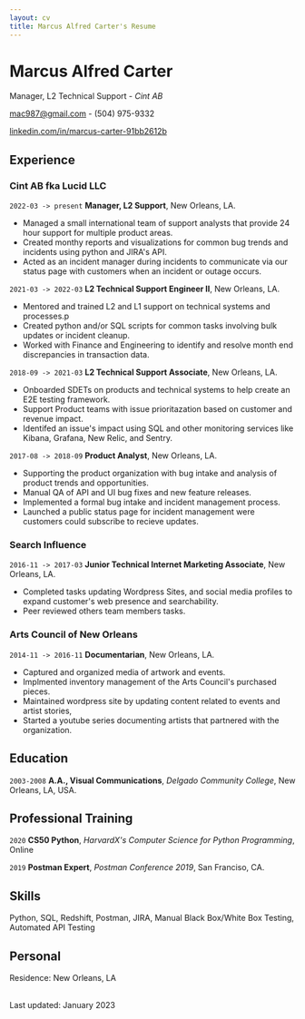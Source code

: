```yaml
---
layout: cv
title: Marcus Alfred Carter's Resume
---
```

# Marcus Alfred Carter
Manager, L2 Technical Support - *Cint AB*

<a href="mac987@gmail.com">mac987@gmail.com</a> - (504) 975-9332

<div id="webaddress">
  <a href="https://www.linkedin.com/in/marcus-carter-91bb2612b/"><i class="fab fa-linkedin-in"></i> linkedin.com/in/marcus-carter-91bb2612b</a>
</div>

## Experience

### __Cint AB__ fka Lucid LLC
 

`2022-03 -> present`
**Manager, L2 Support**, New Orleans, LA.<br/>
- Managed a small international team of support analysts that provide 24 hour support for multiple product areas. 
- Created monthy reports and visualizations for common bug trends and incidents using python and JIRA's API. 
- Acted as an incident manager during incidents to communicate via our status page with customers when an incident or outage occurs. 

`2021-03 -> 2022-03`
**L2 Technical Support Engineer II**, New Orleans, LA.<br/> 
- Mentored and trained L2 and L1 support on technical systems and processes.p
- Created python and/or SQL scripts for common tasks involving bulk updates or incident cleanup.
- Worked with Finance and Engineering to identify and resolve month end discrepancies in transaction data. 


`2018-09 -> 2021-03`
**L2 Technical Support Associate**, New Orleans, LA.<br/>
- Onboarded SDETs on products and technical systems to help create an E2E testing framework. 
- Support Product teams with issue prioritazation based on customer and revenue impact. 
- Identifed an issue's impact using SQL and other monitoring services like Kibana, Grafana, New Relic, and Sentry. 

`2017-08 -> 2018-09`
**Product Analyst**, New Orleans, LA.<br/>
- Supporting the product organization with bug intake and analysis of product trends and opportunities. 
- Manual QA of API and UI bug fixes and new feature releases. 
- Implemented a formal bug intake and incident management process.
- Launched a public status page for incident management were customers could subscribe to recieve updates. 

### __Search Influence__

`2016-11 -> 2017-03`
**Junior Technical Internet Marketing Associate**, New Orleans, LA.<br/> 
- Completed tasks updating Wordpress Sites, and social media profiles to expand customer's web presence and searchability.
- Peer reviewed others team members tasks.

### __Arts Council of New Orleans__

`2014-11 -> 2016-11`
**Documentarian**, New Orleans, LA.<br/> 
- Captured and organized media of artwork and events.
- Implmented inventory management of the Arts Council's purchased pieces.
- Maintained wordpress site by updating content related to events and artist stories, 
- Started a youtube series documenting artists that partnered with the organization.

## Education

`2003-2008`
**A.A., Visual Communications**, *Delgado Community College*, New Orleans, LA, USA.

## Professional Training

`2020`
**CS50 Python**, *HarvardX's Computer Science for Python Programming*, Online<br/>


`2019`
**Postman Expert**, *Postman Conference 2019*, San Franciso, CA.<br/>

## Skills 

Python, SQL, Redshift, Postman, JIRA, Manual Black Box/White Box Testing, Automated API Testing 


## Personal

Residence: New Orleans, LA

<!-- 
Family: Married, two children
-->

<br/>Last updated: January 2023 <br/><br/>